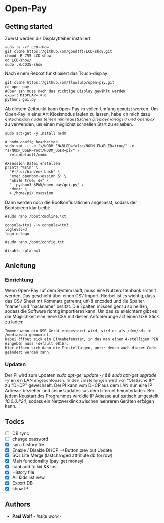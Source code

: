 # Open-Pay

## Getting started

Zuerst werden die Displaytreiber installiert:
```
sudo rm -rf LCD-show
git clone https://github.com/goodtft/LCD-show.git
chmod -R 755 LCD-show
cd LCD-show/
sudo ./LCD35-show
```
Nach einem Reboot funktioniert das Touch-display

```
git clone https://github.com/flowluap/open-pay.git
cd open-pay
#über ssh muss noch das richtige Display gewählt werden
export DISPLAY=:0.0
python3 gui.py

```
Ab diesem Zeitpunkt kann Open-Pay im vollen Umfang genutzt werden.
Um Open-Pay in einer Art Kioskmodus laufen zu lassen, habe ich mich dazu entschieden *nodm (einen minimalistischen Displaymanager) und openbox* zu verwenden, um einen möglichst schnellen Start zu erlauben.

```
sudo apt-get -y install nodm

# nodm config bearbeiten
sudo sed -i -e "s/NODM_ENABLED=false/NODM_ENABLED=true/" -e "s/NODM_USER=root/NODM_USER=pi/" \
  /etc/default/nodm

#Xsession Datei erstellen
printf "%s\n" \
  "#!/usr/bin/env bash" \
  "exec openbox-session &" \
  "while true; do" \
  "  python3 $PWD/open-pay/gui.py" \
  "done" \
  > /home/pi/.xsession
```
Dann werden noch die Bootkonfiurationen angepasst, sodass der Bootscreen klar bleibt:

```
#sudo nano /boot/cmdline.txt

console=tty1 --> console=tty3
loglevel=3
logo.nologo
```
```
#sudo nano /boot/config.txt

disable_splash=1
```

## Anleitung

### Einrichtung

Wenn Open-Pay auf dem System läuft, muss eine Nutzerdatenbank erstellt werden. Das geschieht über einen CSV Import. Hierbei ist es wichtig, dass das CSV Sheet mit Kommata getrennt, utf-8 encoded und die Spalten "name" und "nachname" besitzt. Die Spalten müssen genau so heißen, sodass die Software richtig importieren kann.
Um das zu erleichtern gibt es die Möglichkeit eine leere CSV mit diesen Anforderunge auf einen USB Stick zu laden:

```
Immmer wenn ein USB Gerät eingesteckt wird, wird es als /dev/sda in /media/sda gemountet.
Dabei öffnet sich ein Eingabefenster, in das man einen 4-stelligen PIN eingeben muss (default 0816).
Hier öffnen sich dann die Einstellungen, unter denen auch dieser Code geändert werden kann.
```

### Updaten

Der Pi wird zum Updaten *sudo apt-get update -y && sudo apt-get upgrade -y* an ein LAN angeschlossen. In den Einstellungen wird von "Statische IP" zu "DHCP" gewechselt. Der PI kann vom DHCP aus dem LAN nun eine IP Adresse beziehen und seine Updates aus dem Internet herunterladen. Bei jedem Neustart des Programmes wird die IP Adresse auf statisch umgestellt *10.0.0.1/24*, sodass ein Netzwerklink zwischen mehreren Geräten erfolgen kann.


## Todos



  - [ ] DB sync
  - [ ] change password
  - [x] sync history file
  - [x] Enable / Disable DHCP -->Button grey out Update
  - [x] SQL Lite Merge (lastchanged attribute db for row)
  - [x] Main functionality (pay, get money)
  - [x] card add to kid && lost
  - [x] History file
  - [x] All Kids list view
  - [x] Export DB
  - [x] show IP

## Authors

* **Paul Wolf** - *Initial work* -
